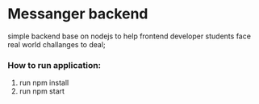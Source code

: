 # Messanger backend
simple backend base on nodejs to help frontend developer students face real world challanges to deal;
### How to run application:
1) run npm install
2) run npm start
